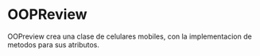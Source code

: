 # OOPReview

OOPreview crea una clase de celulares mobiles, con la implementacion de metodos para sus atributos.